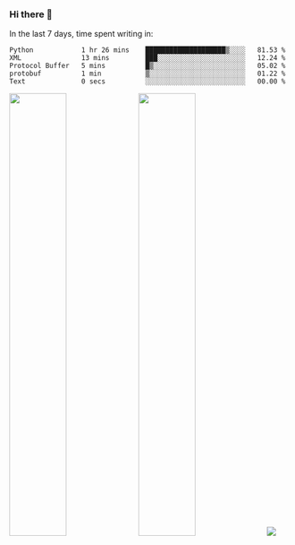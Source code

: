 ### Hi there 👋

In the last 7 days, time spent writing in:

<!--START_SECTION:waka-->

```text
Python            1 hr 26 mins    ████████████████████▒░░░░   81.53 %
XML               13 mins         ███░░░░░░░░░░░░░░░░░░░░░░   12.24 %
Protocol Buffer   5 mins          █▒░░░░░░░░░░░░░░░░░░░░░░░   05.02 %
protobuf          1 min           ▒░░░░░░░░░░░░░░░░░░░░░░░░   01.22 %
Text              0 secs          ░░░░░░░░░░░░░░░░░░░░░░░░░   00.00 %
```

<!--END_SECTION:waka-->

<img src="https://wakatime.com/share/@jimtje/5d0c92de-08f8-4a72-8f2f-6a9693d1e318.svg" width=45% height=45%> <img src="https://wakatime.com/share/@jimtje/501498ae-bda5-4da7-a89d-b40bcdd5556d.svg" width=45% height=45%>
![](https://hit.yhype.me/github/profile?user_id=43537315)
